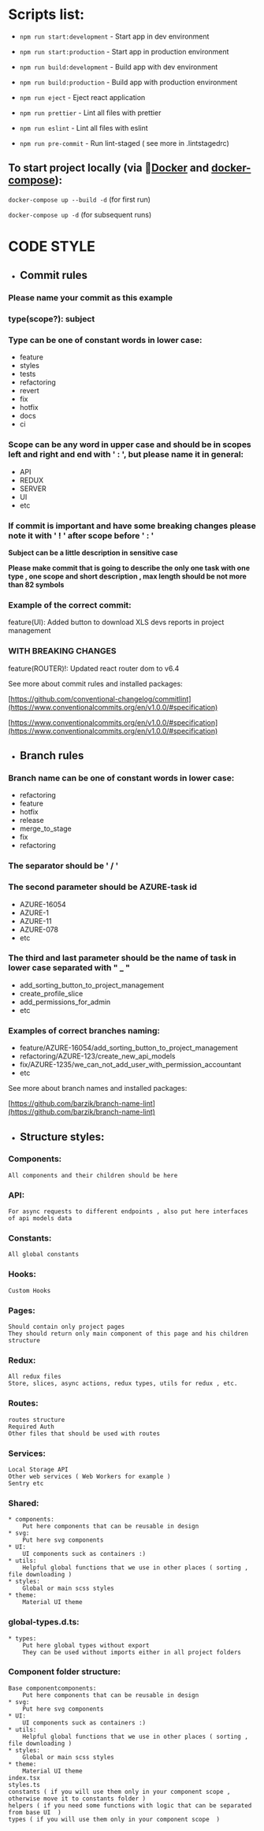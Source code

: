 # **Scripts list:**


* `npm run start:development` - Start app in dev environment

* `npm run start:production` - Start app in production environment

* `npm run build:development` - Build app with dev environment

* `npm run build:production` - Build app with production environment

* `npm run eject` - Eject react application

* `npm run prettier` - Lint all files with prettier

* `npm run eslint` - Lint all files with eslint

* `npm run pre-commit` - Run lint-staged ( see more in .lintstagedrc)

## To start project locally (via 🐋[Docker](https://docs.docker.com/engine/install/) and [docker-compose](https://docs.docker.com/compose/install/)):

`docker-compose up --build -d` (for first run)

`docker-compose up -d` (for subsequent runs)

#  **CODE STYLE**

* ##  **Commit rules**

### **Please name your commit as this example**

### **type(scope?): subject**

### **Type can be one of constant words in lower case:**

* feature
* styles
* tests
* refactoring
* revert
* fix
* hotfix
* docs
* ci

### **Scope can be any word in upper case and should be in scopes left and right and end with ' : ', but please name it in general:**

* API
* REDUX
* SERVER
* UI
* etc

### **If commit is important and have some breaking changes please note it with ' ! ' after scope before ' : '**

**Subject can be a little description in sensitive case**

**Please make commit that is going to describe the only one task with one type ,
one scope and short description , max length should be not more than 82 symbols**

### **Example of the correct commit:**

feature(UI): Added button to download XLS devs reports in project management

### **WITH BREAKING CHANGES**

feature(ROUTER)!: Updated react router dom to v6.4

See more about commit rules and installed packages:


[https://github.com/conventional-changelog/commitlint](https://www.conventionalcommits.org/en/v1.0.0/#specification)


[https://www.conventionalcommits.org/en/v1.0.0/#specification](https://www.conventionalcommits.org/en/v1.0.0/#specification)

* ## **Branch rules**

### **Branch name can be one of constant words in lower case:**

* refactoring
* feature
* hotfix
* release
* merge_to_stage
* fix
* refactoring

### **The separator should be ' / '**

### **The second parameter should be AZURE-task id**

* AZURE-16054
* AZURE-1
* AZURE-11
* AZURE-078
* etc

### **The third and last parameter should be the name of task in lower case separated with " _ "**

* add_sorting_button_to_project_management
* create_profile_slice
* add_permissions_for_admin
* etc

### **Examples of correct branches naming:**

* feature/AZURE-16054/add_sorting_button_to_project_management
* refactoring/AZURE-123/create_new_api_models
* fix/AZURE-1235/we_can_not_add_user_with_permission_accountant
* etc

See more about branch names and installed packages:

[https://github.com/barzik/branch-name-lint](https://github.com/barzik/branch-name-lint)

* ## **Structure styles:**

### **Components:**
    All components and their children should be here

### **API:**
    For async requests to different endpoints , also put here interfaces of api models data

### **Constants:**
    All global constants

### **Hooks:**
    Custom Hooks

### **Pages:**
    Should contain only project pages
    They should return only main component of this page and his children structure

### **Redux:**
    All redux files
    Store, slices, async actions, redux types, utils for redux , etc.

### **Routes:**
    routes structure
    Required Auth 
    Other files that should be used with routes

### **Services:**
    Local Storage API
    Other web services ( Web Workers for example )
    Sentry etc

### **Shared:**
    * components:
        Put here components that can be reusable in design 
    * svg:
        Put here svg components
    * UI:
        UI components suck as containers :)
    * utils:
        Helpful global functions that we use in other places ( sorting , file downloading ) 
    * styles:
        Global or main scss styles
    * theme:
        Material UI theme

### **global-types.d.ts:**
    * types:
        Put here global types without export
        They can be used without imports either in all project folders

### **Component folder structure:**
    Base componentcomponents:
        Put here components that can be reusable in design 
    * svg:
        Put here svg components
    * UI:
        UI components suck as containers :)
    * utils:
        Helpful global functions that we use in other places ( sorting , file downloading ) 
    * styles:
        Global or main scss styles
    * theme:
        Material UI theme
    index.tsx 
    styles.ts
    constants ( if you will use them only in your component scope , otherwise move it to constants folder )
    helpers ( if you need some functions with logic that can be separated from base UI  )
    types ( if you will use them only in your component scope  )
    







